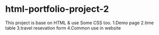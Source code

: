 # html-portfolio-project-2
This project is base on HTML & use Some CSS too.
1.Demo page
2.time table
3.travel resevation form
4.Common use in website
